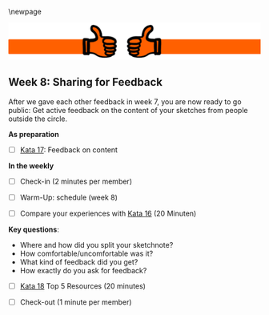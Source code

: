 \newpage

![](sketchnotes/bumper9.png)

## Week 8: Sharing for Feedback

After we gave each other feedback in week 7, you are now ready to go public: Get active feedback on the content of your sketches from people outside the circle.

**As preparation**

- [ ] [Kata 17](0500_Kata_17.md): Feedback on content

**In the weekly**

- [ ] Check-in (2 minutes per member)

- [ ] Warm-Up: schedule (week 8)

- [ ] Compare your experiences with [Kata 16](0500_Kata_16.md) (20 Minuten)

**Key questions**:

- Where and how did you split your sketchnote?
- How comfortable/uncomfortable was it?
- What kind of feedback did you get?
- How exactly do you ask for feedback?

- [ ] [Kata 18](0500_Kata_18.md) Top 5 Resources (20 minutes)

- [ ] Check-out (1 minute per member)
